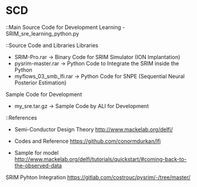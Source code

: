 # SCD

::Main Source Code for Development Learning 
-SRIM_sre_learning_python.py

::Source Code and Libraries
Libraries
- SRIM-Pro.rar -> Binary Code for SRIM Simulator (ION Implantation)
- pysrim-master.rar -> Python Code to Integrate the SRIM inside the Python 
- myflows_03_smb_lfi.rar -> Python Code for SNPE (Sequential Neural Posterior Estimation)

Sample Code for Development 
- my_sre.tar.gz -> Sample Code by ALI for Development   


::References 
- Semi-Conductor Design Theory 
http://www.mackelab.org/delfi/

- Codes and Reference 
https://github.com/conormdurkan/lfi

- Sample for model
http://www.mackelab.org/delfi/tutorials/quickstart/#coming-back-to-the-observed-data

SRIM Pyhton Integration
https://gitlab.com/costrouc/pysrim/-/tree/master/


